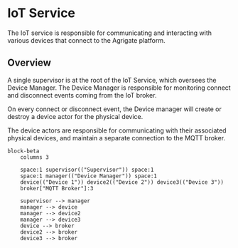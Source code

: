 # IoT Service

The IoT service is responsible for communicating and interacting with various
devices that connect to the Agrigate platform.

## Overview

A single supervisor is at the root of the IoT Service, which oversees the Device
Manager. The Device Manager is responsible for monitoring connect and disconnect
events coming from the IoT broker.

On every connect or disconnect event, the Device manager will create or destroy
a device actor for the physical device.

The device actors are responsible for communicating with their associated
physical devices, and maintain a separate connection to the MQTT broker.

```mermaid
block-beta
    columns 3

    space:1 supervisor(("Supervisor")) space:1
    space:1 manager(("Device Manager")) space:1
    device(("Device 1")) device2(("Device 2")) device3(("Device 3"))
    broker["MQTT Broker"]:3

    supervisor --> manager
    manager --> device
    manager --> device2
    manager --> device3
    device --> broker
    device2 --> broker
    device3 --> broker
```
